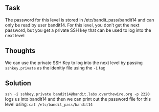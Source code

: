 <h2>Task</h2>

The password for this level is stored in /etc/bandit_pass/bandit14 and can only be read by user bandit14. For this level, you don’t get the next password, but you get a private SSH key that can be used to log into the next level

<h2>Thoughts</h2>

We can use the private SSH Key to log into the next level by passing ```sshkey.private``` as the idenitiy file using the ```-i``` tag

<h2>Solution</h2>

```ssh -i sshkey.private bandit14@bandit.labs.overthewire.org -p 2220``` logs us into bandit14 and then we can print out the password file for this level using: ```cat /etc/bandit_pass/bandit14```
